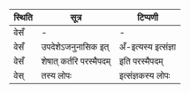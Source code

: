 | स्थिति | सूत्र | टिप्पणी |
| ----- | ------- | ------ |
| वेसँ | - | - |
| वेसँ | उपदेशेऽजनुनासिक इत् | अँ-इत्यस्य इत्संज्ञा |
| वेसँ | शेषात् कर्तरि परस्मैपदम् | इति परस्मैपदम् |
| वेस् | तस्य लोपः | इत्संज्ञकस्य लोपः |
